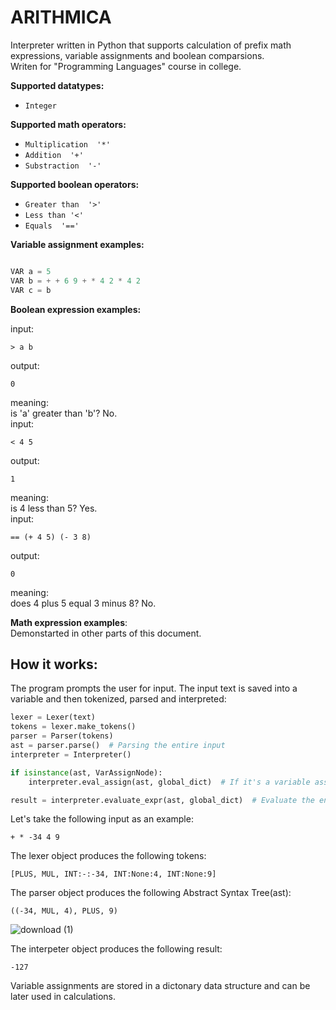   # ARITHMICA
  
Interpreter written in Python that supports calculation of prefix math expressions, variable assignments and boolean comparsions.\
Writen for "Programming Languages" course in college.




**Supported datatypes:**
* `Integer`

**Supported math operators:**
* `Multiplication  '*'`
* `Addition  '+'`
* `Substraction  '-'`

**Supported boolean operators:**
* `Greater than  '>'`
* `Less than '<'`
* `Equals  '=='`



**Variable assignment examples:**


```python

VAR a = 5
VAR b = + + 6 9 + * 4 2 * 4 2
VAR c = b

```
**Boolean expression examples:**

input:
```
> a b
```
output:
```
0
```
meaning:\
is 'a' greater than 'b'? No.\
input:
```
< 4 5
```
output:
```
1
```
meaning:\
is 4 less than 5? Yes.\
input:
```
== (+ 4 5) (- 3 8)
```
output:
```
0
```
meaning:\
does 4 plus 5 equal 3 minus 8? No.


**Math expression examples**:\
Demonstarted in other parts of this document.


## How it works:
The program prompts the user for input. The input text is saved into a variable and then tokenized, parsed and interpreted:
```python
lexer = Lexer(text)
tokens = lexer.make_tokens()
parser = Parser(tokens)
ast = parser.parse()  # Parsing the entire input
interpreter = Interpreter()

if isinstance(ast, VarAssignNode):
    interpreter.eval_assign(ast, global_dict)  # If it's a variable assignment, evaluate it and put result in the dict

result = interpreter.evaluate_expr(ast, global_dict)  # Evaluate the entire expression

```

Let's take the following input as an example:
```
+ * -34 4 9
```
The lexer object produces the following tokens:
```
[PLUS, MUL, INT:-:-34, INT:None:4, INT:None:9]
```

The parser object produces the following Abstract Syntax Tree(ast):
```
((-34, MUL, 4), PLUS, 9)
```
![download (1)](https://github.com/AlonKigelman/Arithmica/assets/72994068/25d8bf3c-34d9-4238-a867-4b991ca4517b)


The interpeter object produces the following result:
```
-127
```

Variable assignments are stored in a dictonary data structure and can be later used in calculations.
